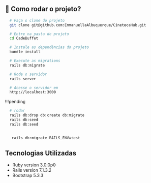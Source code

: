 ## :rocket: Como rodar o projeto?

```sh
  # Faça o clone do projeto
  git clone git@github.com:EmmanuellaAlbuquerque/CinetecaHub.git

  # Entre na pasta do projeto
  cd CadeBuffet

  # Instale as dependências do projeto
  bundle install

  # Execute as migrations
  rails db:migrate

  # Rode o servidor
  rails server

  # Acesse o servidor em
  http://localhost:3000
```

!!!pending
```sh
  # rodar
  rails db:drop db:create db:migrate
  rails db:seed
  rails db:seed 
  

   rails db:migrate RAILS_ENV=test
```

## Tecnologias Utilizadas

* Ruby version 3.0.0p0
* Rails version 7.1.3.2 
* Bootstrap 5.3.3
